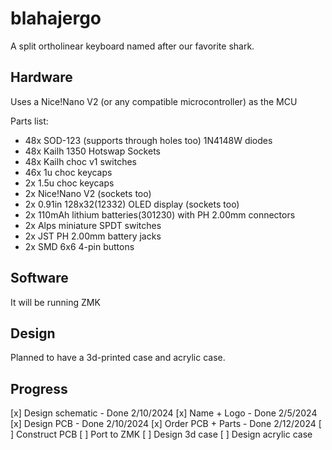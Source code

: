 # blahajergo
A split ortholinear keyboard named after our favorite shark.

## Hardware
Uses a Nice!Nano V2 (or any compatible microcontroller) as the MCU

Parts list:
- 48x SOD-123 (supports through holes too) 1N4148W diodes
- 48x Kailh 1350 Hotswap Sockets
- 48x Kailh choc v1 switches
- 46x 1u choc keycaps
- 2x 1.5u choc keycaps
- 2x Nice!Nano V2 (sockets too)
- 2x 0.91in 128x32(12332) OLED display (sockets too)
- 2x 110mAh lithium batteries(301230) with PH 2.00mm connectors
- 2x Alps miniature SPDT switches
- 2x JST PH 2.00mm battery jacks
- 2x SMD 6x6 4-pin buttons

## Software
It will be running ZMK

## Design
Planned to have a 3d-printed case and acrylic case.

## Progress
[x] Design schematic - Done 2/10/2024
[x] Name + Logo - Done 2/5/2024
[x] Design PCB - Done 2/10/2024
[x] Order PCB + Parts - Done 2/12/2024
[ ] Construct PCB
[ ] Port to ZMK
[ ] Design 3d case
[ ] Design acrylic case
